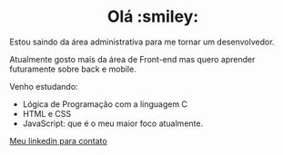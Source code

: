 <h1 align="center">Olá :smiley:</h1>

<p> Estou saindo da área administrativa para me tornar um desenvolvedor.</p>
<p> Atualmente gosto mais da área de Front-end mas quero aprender futuramente sobre back e mobile. </p>
<p> Venho estudando:
    <ul>
        <li>Lógica de Programação com a linguagem C</li>
        <li>HTML e CSS</li>
        <li>JavaScript: que é o meu maior foco atualmente.</li>
    </ul>
</p>
<a href="https://www.linkedin.com/in/hamilton-junior-34451018a/">Meu linkedin para contato </a>